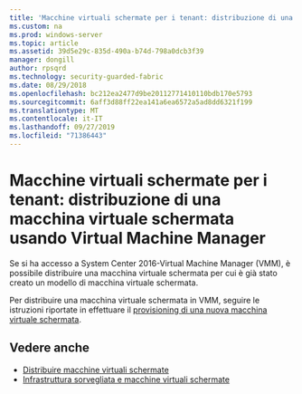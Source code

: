 ```yaml
---
title: 'Macchine virtuali schermate per i tenant: distribuzione di una macchina virtuale schermata usando Virtual Machine Manager'
ms.custom: na
ms.prod: windows-server
ms.topic: article
ms.assetid: 39d5e29c-835d-490a-b74d-798a0dcb3f39
manager: dongill
author: rpsqrd
ms.technology: security-guarded-fabric
ms.date: 08/29/2018
ms.openlocfilehash: bc212ea2477d9be20112771410110bdb170e5793
ms.sourcegitcommit: 6aff3d88ff22ea141a6ea6572a5ad8dd6321f199
ms.translationtype: MT
ms.contentlocale: it-IT
ms.lasthandoff: 09/27/2019
ms.locfileid: "71386443"
---
```

# <a name="shielded-vms-for-tenants---deploying-a-shielded-vm-by-using-virtual-machine-manager"></a>Macchine virtuali schermate per i tenant: distribuzione di una macchina virtuale schermata usando Virtual Machine Manager

Se si ha accesso a System Center 2016-Virtual Machine Manager (VMM), è possibile distribuire una macchina virtuale schermata per cui è già stato creato un modello di macchina virtuale schermata. 

Per distribuire una macchina virtuale schermata in VMM, seguire le istruzioni riportate in effettuare il [provisioning di una nuova macchina virtuale schermata](https://technet.microsoft.com/system-center-docs/vmm/scenario/guarded-vms#provision-a-new-shielded-vm).

## <a name="see-also"></a>Vedere anche

- [Distribuire macchine virtuali schermate](guarded-fabric-configuration-scenarios-for-shielded-vms-overview.md)
- [Infrastruttura sorvegliata e macchine virtuali schermate](guarded-fabric-and-shielded-vms-top-node.md)
